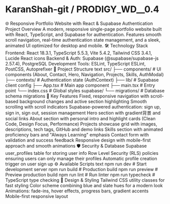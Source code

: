 # KaranShah-git / PRODIGY_WD__0.4
🌐 Responsive Portfolio Website with React & Supabase Authentication Project Overview A modern, responsive single-page portfolio website built with React, TypeScript, and Supabase for authentication. Features smooth scroll navigation, real-time authentication state management, and a sleek, animated UI optimized for desktop and mobile.  🛠 Technology Stack  Frontend: React 18.3.1, TypeScript 5.5.3, Vite 5.4.2, Tailwind CSS 3.4.1, Lucide React icons  Backend & Auth: Supabase (@supabase/supabase-js 2.57.4), PostgreSQL  Development Tools: ESLint, TypeScript ESLint, PostCSS, Autoprefixer  📁 Project Structure  text src/ ├── components/       # UI components (About, Contact, Hero, Navigation, Projects, Skills, AuthModal) ├── contexts/         # Authentication state (AuthContext) ├── lib/              # Supabase client config ├── App.tsx           # Main app component ├── main.tsx          # Entry point └── index.css         # Global styles supabase/ └── migrations/       # Database schema migrations 🔑 Key Features  Fixed, responsive navigation with scroll-based background changes and active section highlighting  Smooth scrolling with scroll indicators  Supabase-powered authentication: sign up, sign in, sign out, session management  Hero section with gradient背景 and social links  About section with personal intro and highlight cards (Clean Code, Design Focus, Performance)  Projects showcase grid with images, descriptions, tech tags, GitHub and demo links  Skills section with animated proficiency bars and "Always Learning" emphasis  Contact form with validation and success feedback  Responsive design with mobile-first approach and smooth animations  🛡 Security & Database  Supabase user_profiles table for storing user info  Row Level Security (RLS) policies ensuring users can only manage their profiles  Automatic profile creation trigger on user sign up  ⚙️ Available Scripts  text npm run dev        # Start development server   npm run build      # Production build   npm run preview    # Preview production build   npm run lint       # Run linter   npm run typecheck  # TypeScript type checking   🎨 Design & Styling  Tailwind CSS utility classes for fast styling  Color scheme combining blue and slate hues for a modern look  Animations: fade-ins, hover effects, progress bars, gradient accents  Mobile-first responsive layout
